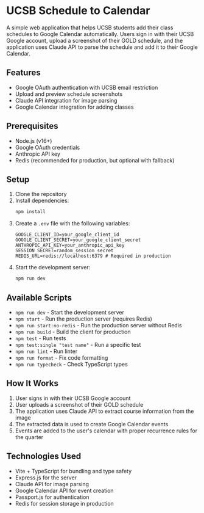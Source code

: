 # UCSB Schedule to Calendar

A simple web application that helps UCSB students add their class schedules to Google Calendar automatically. Users sign in with their UCSB Google account, upload a screenshot of their GOLD schedule, and the application uses Claude API to parse the schedule and add it to their Google Calendar.

## Features

- Google OAuth authentication with UCSB email restriction
- Upload and preview schedule screenshots
- Claude API integration for image parsing
- Google Calendar integration for adding classes

## Prerequisites

- Node.js (v16+)
- Google OAuth credentials
- Anthropic API key
- Redis (recommended for production, but optional with fallback)

## Setup

1. Clone the repository
2. Install dependencies:
   ```bash
   npm install
   ```
3. Create a `.env` file with the following variables:
   ```
   GOOGLE_CLIENT_ID=your_google_client_id
   GOOGLE_CLIENT_SECRET=your_google_client_secret
   ANTHROPIC_API_KEY=your_anthropic_api_key
   SESSION_SECRET=random_session_secret
   REDIS_URL=redis://localhost:6379 # Required in production
   ```
4. Start the development server:
   ```bash
   npm run dev
   ```

## Available Scripts

- `npm run dev` - Start the development server
- `npm start` - Run the production server (requires Redis)
- `npm run start:no-redis` - Run the production server without Redis
- `npm run build` - Build the client for production
- `npm test` - Run tests
- `npm test:single "test name"` - Run a specific test
- `npm run lint` - Run linter
- `npm run format` - Fix code formatting
- `npm run typecheck` - Check TypeScript types

## How It Works

1. User signs in with their UCSB Google account
2. User uploads a screenshot of their GOLD schedule
3. The application uses Claude API to extract course information from the image
4. The extracted data is used to create Google Calendar events
5. Events are added to the user's calendar with proper recurrence rules for the quarter

## Technologies Used

- Vite + TypeScript for bundling and type safety
- Express.js for the server
- Claude API for image parsing
- Google Calendar API for event creation
- Passport.js for authentication
- Redis for session storage in production